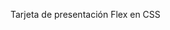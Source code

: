 Tarjeta de presentación Flex en CSS

<img src="https://cdn.pixabay.com/photo/2019/05/04/15/24/art-4178302_960_720.jpg" alt="">